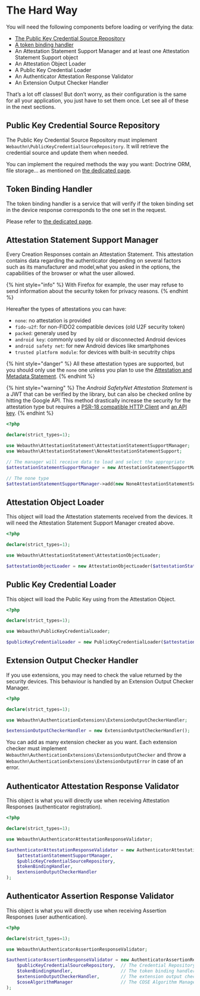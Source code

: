 # The Hard Way

You will need the following components before loading or verifying the data:

* [The Public Key Credential Source Repository](../../pre-requisites/credential-souce-repository.md)
* [A token binding handler](../../deep-into-the-framework/token-binding.md)
* An Attestation Statement Support Manager and at least one Attestation Statement Support object
* An Attestation Object Loader
* A Public Key Credential Loader
* An Authenticator Attestation Response Validator
* An Extension Output Checker Handler

That’s a lot off classes! But don’t worry, as their configuration is the same for all your application, you just have to set them once. Let see all of these in the next sections.

## Public Key Credential Source Repository

The Public Key Credential Source Repository must implement `Webauthn\PublicKeyCredentialSourceRepository`. It will retrieve the credential source and update them when needed.

You can implement the required methods the way you want: Doctrine ORM, file storage… as mentioned on [the dedicated page](../../pre-requisites/credential-souce-repository.md).

## Token Binding Handler

The token binding handler is a service that will verify if the token binding set in the device response corresponds to the one set in the request.

Please refer to [the dedicated page](../../deep-into-the-framework/token-binding.md).

## Attestation Statement Support Manager

Every Creation Responses contain an Attestation Statement. This attestation contains data regarding the authenticator depending on several factors such as its manufacturer and model,what you asked in the options, the capabilities of the browser or what the user allowed.

{% hint style="info" %}
With Firefox for example, the user may refuse to send information about the security token for privacy reasons.
{% endhint %}

Hereafter the types of attestations you can have:

* `none`: no attestation is provided
* `fido-u2f`: for non-FIDO2 compatible devices \(old U2F security token\)
* `packed`: generaly used by 
* `android key`: commonly used by old or disconnected Android devices
* `android safety net`: for new Android devices like smartphones
* `trusted platform module`: for devices with built-in secutrity chips

{% hint style="danger" %}
All these attestation types are supported, but you should only use the `none` one unless you plan to use the [Attestation and Metadata Statement](../../deep-into-the-framework/attestation-and-metadata-statement.md).
{% endhint %}

{% hint style="warning" %}
The _Android SafetyNet Attestation Statement_ is a JWT that can be verified by the library, but can also be checked online by hitting the Google API. This method drastically increase the security for the attestation type but requires a [PSR-18 compatible HTTP Client](https://www.php-fig.org/psr/psr-18/) and [an API key](https://developer.android.com/training/safetynet/attestation).
{% endhint %}

```php
<?php

declare(strict_types=1);

use Webauthn\AttestationStatement\AttestationStatementSupportManager;
use Webauthn\AttestationStatement\NoneAttestationStatementSupport;

// The manager will receive data to load and select the appropriate 
$attestationStatementSupportManager = new AttestationStatementSupportManager();

// The none type
$attestationStatementSupportManager->add(new NoneAttestationStatementSupport());
```

## Attestation Object Loader

This object will load the Attestation statements received from the devices. It will need the Attestation Statement Support Manager created above.

```php
<?php

declare(strict_types=1);

use Webauthn\AttestationStatement\AttestationObjectLoader;

$attestationObjectLoader = new AttestationObjectLoader($attestationStatementSupportManager);
```

## Public Key Credential Loader

This object will load the Public Key using from the Attestation Object.

```php
<?php

declare(strict_types=1);

use Webauthn\PublicKeyCredentialLoader;

$publicKeyCredentialLoader = new PublicKeyCredentialLoader($attestationObjectLoader);
```

## Extension Output Checker Handler

If you use extensions, you may need to check the value returned by the security devices. This behaviour is handled by an Extension Output Checker Manager.

```php
<?php

declare(strict_types=1);

use Webauthn\AuthenticationExtensions\ExtensionOutputCheckerHandler;

$extensionOutputCheckerHandler = new ExtensionOutputCheckerHandler();
```

You can add as many extension checker as you want. Each extension checker must implement `Webauthn\AuthenticationExtensions\ExtensionOutputChecker` and throw a `Webauthn\AuthenticationExtensions\ExtensionOutputError` in case of an error.

## Authenticator Attestation Response Validator

This object is what you will directly use when receiving Attestation Responses \(authenticator registration\).

```php
<?php

declare(strict_types=1);

use Webauthn\AuthenticatorAttestationResponseValidator;

$authenticatorAttestationResponseValidator = new AuthenticatorAttestationResponseValidator(
    $attestationStatementSupportManager,
    $publicKeyCredentialSourceRepository,
    $tokenBindingHandler,
    $extensionOutputCheckerHandler
);
```

## Authenticator Assertion Response Validator

This object is what you will directly use when receiving Assertion Responses \(user authentication\).

```php
<?php

declare(strict_types=1);

use Webauthn\AuthenticatorAssertionResponseValidator;

$authenticatorAssertionResponseValidator = new AuthenticatorAssertionResponseValidator(
    $publicKeyCredentialSourceRepository,  // The Credential Repository service
    $tokenBindingHandler,                  // The token binding handler
    $extensionOutputCheckerHandler,        // The extension output checker handler
    $coseAlgorithmManager                  // The COSE Algorithm Manager  
);
```

